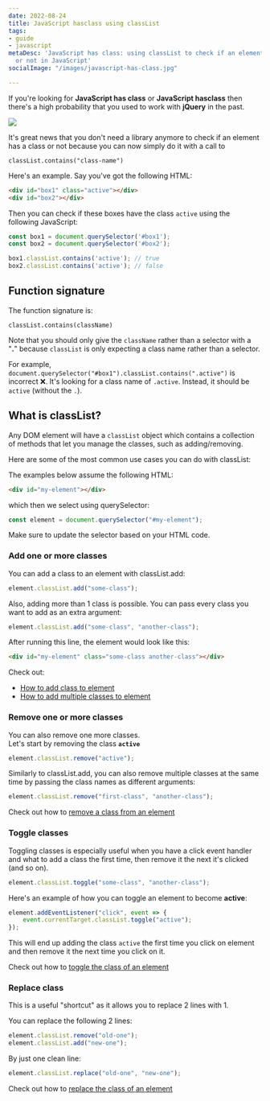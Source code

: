 ```yaml
---
date: 2022-08-24
title: JavaScript hasclass using classList
tags:
- guide
- javascript
metaDesc: 'JavaScript has class: using classList to check if an element has a class
  or not in JavaScript'
socialImage: "/images/javascript-has-class.jpg"

---
```

If you're looking for **JavaScript has class** or **JavaScript hasclass** then there's a high probability that you used to work with **jQuery** in the past.

![](/images/javascript-has-class.jpg)

It's great news that you don't need a library anymore to check if an element has a class or not because you can now simply do it with a call to

    classList.contains("class-name")

Here's an example. Say you've got the following HTML:

```html
<div id="box1" class="active"></div>
<div id="box2"></div>
```

Then you can check if these boxes have the class `active` using the following JavaScript:

```javascript
const box1 = document.querySelector('#box1');
const box2 = document.querySelector('#box2');

box1.classList.contains('active'); // true
box2.classList.contains('active'); // false
```

## Function signature

The function signature is:

`classList.contains(className)`

Note that you should only give the `className` rather than a selector with a "**.**" because `classList` is only expecting a class name rather than a selector.

For example, `document.querySelector("#box1").classList.contains(".active")` is incorrect ❌. It's looking for a class name of `.active`. Instead, it should be `active` (without the `.`).

## What is classList?

Any DOM element will have a `classList` object which contains a collection of methods that let you manage the classes, such as adding/removing.

Here are some of the most common use cases you can do with classList:

The examples below assume the following HTML:

```html
<div id="my-element"></div>
```

which then we select using querySelector:

```javascript
const element = document.querySelector("#my-element");
```

Make sure to update the selector based on your HTML code.

### Add one or more classes

You can add a class to an element with classList.add:

```javascript
element.classList.add("some-class");
```

Also, adding more than 1 class is possible. You can pass every class you want to add as an extra argument:

```javascript
element.classList.add("some-class", "another-class");
```

After running this line, the element would look like this:

```html
<div id="my-element" class="some-class another-class"></div>
```

Check out:

* [How to add class to element](https://codetogo.io/how-to-add-class-to-element-in-javascript/ "How to add class to element in JavaScript")
* [How to add multiple classes to element](https://codetogo.io/how-to-add-multiple-classes-to-element-in-javascript/ "How to add multiple classes to element in JavaScript")

### Remove one or more classes

You can also remove one more classes.  
Let's start by removing the class **`active`**

```javascript
element.classList.remove("active");
```

Similarly to classList.add, you can also remove multiple classes at the same time by passing the class names as different arguments:

```javascript
element.classList.remove("first-class", "another-class");
```

Check out how to [remove a class from an element](https://codetogo.io/how-to-remove-class-from-element-in-javascript/)

### Toggle classes

Toggling classes is especially useful when you have a click event handler and what to add a class the first time, then remove it the next it's clicked (and so on).

```javascript
element.classList.toggle("some-class", "another-class");
```

Here's an example of how you can toggle an element to become **active**:

```javascript
element.addEventListener("click", event => {
    event.currentTarget.classList.toggle("active");
});
```

This will end up adding the class `active` the first time you click on element and then remove it the next time you click on it.

Check out how to [toggle the class of an element](https://codetogo.io/how-to-toggle-class-of-element-in-javascript/)

### Replace class

This is a useful "shortcut" as it allows you to replace 2 lines with 1.

You can replace the following 2 lines:

```javascript
element.classList.remove("old-one");
element.classList.add("new-one");
```

By just one clean line:

```javascript
element.classList.replace("old-one", "new-one");
```

Check out how to [replace the class of an element](https://codetogo.io/how-to-replace-a-class-of-element-in-javascript/)